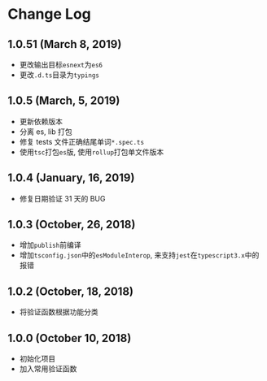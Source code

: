 # Change Log

## 1.0.51 (March 8, 2019)

-   更改输出目标`esnext`为`es6`
-   更改`.d.ts`目录为`typings`

## 1.0.5 (March, 5, 2019)

-   更新依赖版本
-   分离 es, lib 打包
-   修复 tests 文件正确结尾单词`*.spec.ts`
-   使用`tsc`打包`es`版, 使用`rollup`打包单文件版本

## 1.0.4 (January, 16, 2019)

-   修复日期验证 31 天的 BUG

## 1.0.3 (October, 26, 2018)

-   增加`publish`前编译
-   增加`tsconfig.json`中的`esModuleInterop`, 来支持`jest`在`typescript3.x`中的报错

## 1.0.2 (October, 18, 2018)

-   将验证函数根据功能分类

## 1.0.0 (October 10, 2018)

-   初始化项目
-   加入常用验证函数
